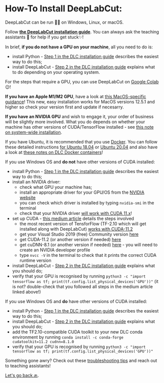 # How-To Install DeepLabCut:

DeepLabCut can be run 🏃‍♂️ on Windows, Linux, or macOS.

Follow <a href="https://deeplabcut.github.io/DeepLabCut/docs/installation.html" target="_ablank">**the DeepLabCut installation guide**</a>. 
You can always ask the teaching assistants 📢 for help if you get stuck✨!

In brief, **if you do not have a GPU on your machine**, all you need to do is:
- install Python - <a href="https://deeplabcut.github.io/DeepLabCut/docs/installation.html#step-1-you-need-to-have-python-installed" target="_blank">Step 1 in the DLC installation guide</a> describes the easiest way to do this;
- install DeepLabCut - <a href="https://deeplabcut.github.io/DeepLabCut/docs/installation.html#step-2-please-use-our-supplied-conda-environment" target="_blank">Step 2 in the DLC installation guide</a> explains what to do depending on your operating system.

For the steps that require a GPU, you can use DeepLabCut on <a href="https://colab.research.google.com/" target="_blank">Google Colab</a> 😉!

**If you have an Apple M1/M2 GPU**, have a look at <a href="https://github.com/DeepLabCut/DeepLabCut/blob/master/docs/installation.md#install-anaconda-or-use-miniconda3-ideal-for-macos-users" target="_blank">this MacOS-specific guidance</a>! This new, easy installation works for MacOS versions 12.5.1 and higher so check your version first and update if necesarry.


**If you have an NVIDIA GPU** and wish to engage it, your order of business will be slightly more involved. What you do depends on whether your machine has other versions of CUDA/TensorFlow installed - see <a href="https://deeplabcut.github.io/DeepLabCut/docs/installation.html#system-wide-considerations" target="_blank">this note on system-wide installation</a>.

If you have Ubuntu, it is recommended that you use <a href="https://hub.docker.com/r/deeplabcut/deeplabcut" target="_blank">Docker</a>. You can follow these detailed instructions <a href="https://deeplabcut.github.io/DeepLabCut/docs/recipes/installTips.html#installation-on-ubuntu-18-04-lts" target="_blank">for Ubuntu 18.04</a> or <a href="https://deeplabcut.github.io/DeepLabCut/docs/recipes/installTips.html#installation-on-ubuntu-20-04-lts" target="_blank">Ubuntu 20.04</a> and also have a look at <a href="https://deeplabcut.github.io/DeepLabCut/docs/docker.html" target="_blank">these notes on DLC Docker containers</a>!

If you use Windows OS and **do not** have other versions of CUDA installed:
- install Python - <a href="https://deeplabcut.github.io/DeepLabCut/docs/installation.html#step-1-you-need-to-have-python-installed" target="_blank">Step 1 in the DLC installation guide</a> describes the easiest way to do this;
- install an NVIDIA driver:
    - check what GPU your machine has;
    - install an appropriate driver for your GPU/OS from the <a href="https://www.nvidia.com/download/index.aspx" target="_blank">NVIDIA website</a>
    - you can check which driver is installed by typing `nvidia-smi` in the terminal
    - check that your NVIDIA driver <a href="https://docs.nvidia.com/deploy/cuda-compatibility/index.html#minor-version-compatibility" target="_blank">will work with CUDA 11.x</a>!
- set up CUDA - <a href="https://medium.com/analytics-vidhya/installing-cuda-and-cudnn-on-windows-d44b8e9876b5" target="_blank">this medium article</a> details the steps involved
    - the most recent version of TensforFlow (TF-2.10 which will get installed along with DeepLabCut) <a href="https://www.tensorflow.org/install/source_windows#gpu" target="_blank">works with CUDA-11.2</a>
    - get your Visual Studio 2019 (free) Community version <a href="https://my.visualstudio.com/Downloads?q=visual%20studio%202019&wt.mc_id=o~msft~vscom~older-downloads" target="_blank">here</a>
    - get CUDA-11.2 (or another version if needed) <a href="https://developer.nvidia.com/cuda-toolkit-archive" target="_blank">here</a>
    - get cuDNN-8.1 (or another version if needed) <a href="https://developer.nvidia.com/rdp/cudnn-archive" target="_blank">here</a> - you will need to create an NVIDIA developer profile 
    - type `nvcc -V` in the terminal to check that it prints the correct CUDA runtime version
- install DeepLabCut - <a href="https://deeplabcut.github.io/DeepLabCut/docs/installation.html#step-2-please-use-our-supplied-conda-environment" target="_blank">Step 2 in the DLC installation guide</a> explains what you should do;
- verify that your GPU is recognised by running `python3 -c "import tensorflow as tf; print(tf.config.list_physical_devices('GPU'))"` (it is not? double-check that you followed all steps in the medium article linked above!)

If you use Windows OS and **do** have other versions of CUDA installed:
- install Python - <a href="https://deeplabcut.github.io/DeepLabCut/docs/installation.html#step-1-you-need-to-have-python-installed" target="_blank">Step 1 in the DLC installation guide</a> describes the easiest way to do this;
- install DeepLabCut - <a href="https://deeplabcut.github.io/DeepLabCut/docs/installation.html#step-2-please-use-our-supplied-conda-environment" target="_blank">Step 2 in the DLC installation guide</a> explains what you should do;
- add the TF2.10-compatible CUDA toolkit to your new DLC conda environment by running `conda install -c conda-forge cudatoolkit=11.2 cudnn=8.1.0`
- verify that your GPU is recognised by running `python3 -c "import tensorflow as tf; print(tf.config.list_physical_devices('GPU'))"`

Something gone awry? Check out these <a href="https://deeplabcut.github.io/DeepLabCut/docs/installation.html#troubleshooting" target="_blank">troubleshooting tips</a> and reach out to teaching assistants!

[Let's go  back 🔙](../README.md).

